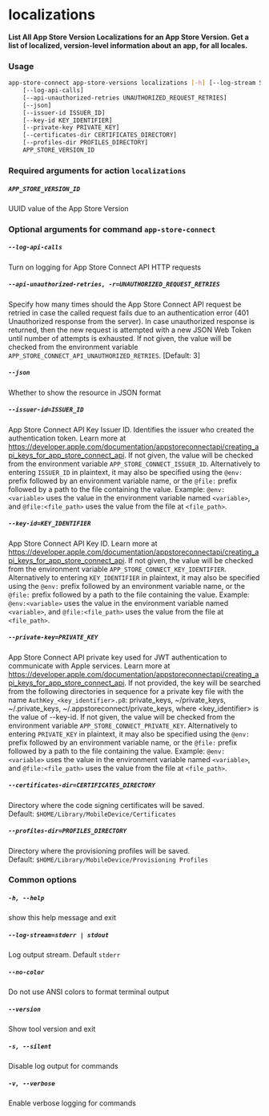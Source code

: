 
localizations
=============


**List All App Store Version Localizations for an App Store Version.         Get a list of localized, version-level information about an app, for all locales.**
### Usage
```bash
app-store-connect app-store-versions localizations [-h] [--log-stream STREAM] [--no-color] [--version] [-s] [-v]
    [--log-api-calls]
    [--api-unauthorized-retries UNAUTHORIZED_REQUEST_RETRIES]
    [--json]
    [--issuer-id ISSUER_ID]
    [--key-id KEY_IDENTIFIER]
    [--private-key PRIVATE_KEY]
    [--certificates-dir CERTIFICATES_DIRECTORY]
    [--profiles-dir PROFILES_DIRECTORY]
    APP_STORE_VERSION_ID
```
### Required arguments for action `localizations`

##### `APP_STORE_VERSION_ID`


UUID value of the App Store Version
### Optional arguments for command `app-store-connect`

##### `--log-api-calls`


Turn on logging for App Store Connect API HTTP requests
##### `--api-unauthorized-retries, -r=UNAUTHORIZED_REQUEST_RETRIES`


Specify how many times should the App Store Connect API request be retried in case the called request fails due to an authentication error (401 Unauthorized response from the server). In case unauthorized response is returned, then the new request is attempted with a new JSON Web Token until number of attempts is exhausted. If not given, the value will be checked from the environment variable `APP_STORE_CONNECT_API_UNAUTHORIZED_RETRIES`. [Default: 3]
##### `--json`


Whether to show the resource in JSON format
##### `--issuer-id=ISSUER_ID`


App Store Connect API Key Issuer ID. Identifies the issuer who created the authentication token. Learn more at https://developer.apple.com/documentation/appstoreconnectapi/creating_api_keys_for_app_store_connect_api. If not given, the value will be checked from the environment variable `APP_STORE_CONNECT_ISSUER_ID`. Alternatively to entering `ISSUER_ID` in plaintext, it may also be specified using the `@env:` prefix followed by an environment variable name, or the `@file:` prefix followed by a path to the file containing the value. Example: `@env:<variable>` uses the value in the environment variable named `<variable>`, and `@file:<file_path>` uses the value from the file at `<file_path>`.
##### `--key-id=KEY_IDENTIFIER`


App Store Connect API Key ID. Learn more at https://developer.apple.com/documentation/appstoreconnectapi/creating_api_keys_for_app_store_connect_api. If not given, the value will be checked from the environment variable `APP_STORE_CONNECT_KEY_IDENTIFIER`. Alternatively to entering `KEY_IDENTIFIER` in plaintext, it may also be specified using the `@env:` prefix followed by an environment variable name, or the `@file:` prefix followed by a path to the file containing the value. Example: `@env:<variable>` uses the value in the environment variable named `<variable>`, and `@file:<file_path>` uses the value from the file at `<file_path>`.
##### `--private-key=PRIVATE_KEY`


App Store Connect API private key used for JWT authentication to communicate with Apple services. Learn more at https://developer.apple.com/documentation/appstoreconnectapi/creating_api_keys_for_app_store_connect_api. If not provided, the key will be searched from the following directories in sequence for a private key file with the name `AuthKey_<key_identifier>.p8`: private_keys, ~/private_keys, ~/.private_keys, ~/.appstoreconnect/private_keys, where <key_identifier> is the value of --key-id. If not given, the value will be checked from the environment variable `APP_STORE_CONNECT_PRIVATE_KEY`. Alternatively to entering `PRIVATE_KEY` in plaintext, it may also be specified using the `@env:` prefix followed by an environment variable name, or the `@file:` prefix followed by a path to the file containing the value. Example: `@env:<variable>` uses the value in the environment variable named `<variable>`, and `@file:<file_path>` uses the value from the file at `<file_path>`.
##### `--certificates-dir=CERTIFICATES_DIRECTORY`


Directory where the code signing certificates will be saved. Default:&nbsp;`$HOME/Library/MobileDevice/Certificates`
##### `--profiles-dir=PROFILES_DIRECTORY`


Directory where the provisioning profiles will be saved. Default:&nbsp;`$HOME/Library/MobileDevice/Provisioning Profiles`
### Common options

##### `-h, --help`


show this help message and exit
##### `--log-stream=stderr | stdout`


Log output stream. Default `stderr`
##### `--no-color`


Do not use ANSI colors to format terminal output
##### `--version`


Show tool version and exit
##### `-s, --silent`


Disable log output for commands
##### `-v, --verbose`


Enable verbose logging for commands